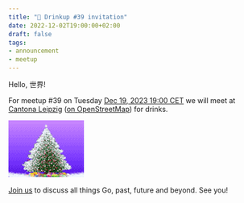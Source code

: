 ```yaml
---
title: "🎄 Drinkup #39 invitation"
date: 2022-12-02T19:00:00+02:00
draft: false
tags:
- announcement
- meetup
---
```


Hello, 世界!

For meetup #39 on Tuesday [Dec 19, 2023 19:00
CET](https://www.meetup.com/leipzig-golang/events/290666187/) we will meet at
[Cantona Leipzig](https://www.google.com/search?q=cantona+leipzig) ([on
OpenStreetMap](https://www.openstreetmap.org/node/243213647)) for drinks.

[![](/images/crismas_tree_screensaver.gif)](https://gifcities.org/?q=christmas)

[Join us](https://www.meetup.com/leipzig-golang/events/282941959/) to discuss
all things Go, past, future and beyond. See you!


<!--

TODO: outreach.

-->
